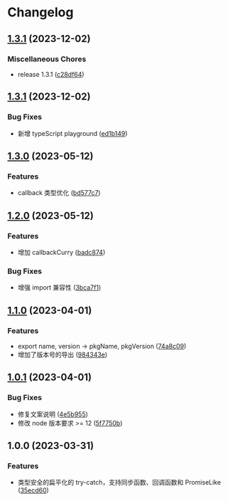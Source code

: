 # Changelog

## [1.3.1](https://github.com/FrontEndDev-org/try-flatten/compare/v1.3.1...v1.3.1) (2023-12-02)


### Miscellaneous Chores

* release 1.3.1 ([c28df64](https://github.com/FrontEndDev-org/try-flatten/commit/c28df6415f9a62e616fd99b5f5af2cede1faca05))

## [1.3.1](https://github.com/FrontEndDev-org/try-flatten/compare/v1.3.0...v1.3.1) (2023-12-02)


### Bug Fixes

* 新增 typeScript playground ([ed1b149](https://github.com/FrontEndDev-org/try-flatten/commit/ed1b149e7c4a6640b34e3319bb842e404c780c1d))

## [1.3.0](https://github.com/FrontEndDev-org/try-flatten/compare/v1.2.0...v1.3.0) (2023-05-12)


### Features

* callback 类型优化 ([bd577c7](https://github.com/FrontEndDev-org/try-flatten/commit/bd577c7a7c9da7212fd71f9643c13eba29126a78))

## [1.2.0](https://github.com/FrontEndDev-org/try-flatten/compare/v1.1.0...v1.2.0) (2023-05-12)


### Features

* 增加 callbackCurry ([badc874](https://github.com/FrontEndDev-org/try-flatten/commit/badc8740c2df2126788487b82661207e44002ea5))


### Bug Fixes

* 增强 import 兼容性 ([3bca7f1](https://github.com/FrontEndDev-org/try-flatten/commit/3bca7f12f6f919ba08d29707a4a0da0373d4729c))

## [1.1.0](https://github.com/FrontEndDev-org/try-flatten/compare/v1.0.1...v1.1.0) (2023-04-01)


### Features

* export name, version -&gt; pkgName, pkgVersion ([74a8c09](https://github.com/FrontEndDev-org/try-flatten/commit/74a8c09cb35973ff6683467e11c639bfa146c823))
* 增加了版本号的导出 ([984343e](https://github.com/FrontEndDev-org/try-flatten/commit/984343e86970603c918847489343bec09506bcb7))

## [1.0.1](https://github.com/FrontEndDev-org/try-flatten/compare/v1.0.0...v1.0.1) (2023-04-01)


### Bug Fixes

* 修复文案说明 ([4e5b955](https://github.com/FrontEndDev-org/try-flatten/commit/4e5b955d0987c36995d4783f0e0af262d1d0f6c7))
* 修改 node 版本要求 &gt;= 12 ([5f7750b](https://github.com/FrontEndDev-org/try-flatten/commit/5f7750b75a34fb80c299a8f601d35c3d82f51482))

## 1.0.0 (2023-03-31)


### Features

* 类型安全的扁平化的 try-catch，支持同步函数、回调函数和 PromiseLike ([35ecd60](https://github.com/FrontEndDev-org/try-flatten/commit/35ecd6021ff8b6b9690a91dccb99759ac0b25d82))
